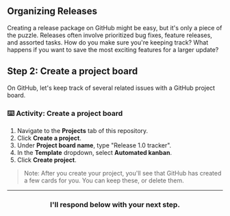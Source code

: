 ## Organizing Releases

Creating a release package on GitHub might be easy, but it's only a piece of the puzzle. Releases often involve prioritized bug fixes, feature releases, and assorted tasks. How do you make sure you're keeping track? What happens if you want to save the most exciting features for a larger update?

## Step 2: Create a project board

On GitHub, let's keep track of several related issues with a GitHub project board.

### :keyboard: Activity: Create a project board

1. Navigate to the **Projects** tab of this repository.
1. Click **Create a project**.
1. Under **Project board name**, type "Release 1.0 tracker".
1. In the **Template** dropdown, select **Automated kanban**.
1. Click **Create project**.

> Note: After you create your project, you'll see that GitHub has created a few cards for you. You can keep these, or delete them.

<hr>
<h3 align="center">I'll respond below with your next step.</h3>
